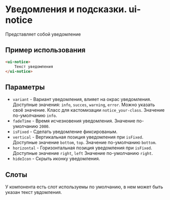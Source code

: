 # Уведомления и подсказки. ui-notice

Представляет собой уведомление

## Пример использования

```html
<ui-notice>
	Текст уведомления
</ui-notice>
```

## Параметры

* `variant` - Вариант уведомления, влияет на окрас уведомления. Доступные значения: `info`, `succes`, `warning`, `error`. Можно указать своё значение. Класс для кастомизации `notice_your-class`. Значение по-умолчанию `info`.
* `fadeTime` - Время исчезновения уведомления. Значение по-умолчанию `2000`.
* `isFixed` - Сделать уведомление фиксированым.
* `vertical` - Вертикальная позиция уведомления при `isFixed`.  Доступные значение `bottom`, `top`. Значение по-умолчанию `bottom`.
* `horizontal` - Горизонтальная позиция уведомления при `isFixed`.  Доступные значение `right`, `left` Значение по-умолчанию `right`.
* `hideIcon` - Скрыть иконку уведомления.

## Слоты

У компонента есть слот используемы по умолчанию, в нем может быть указан текст увдомления.
